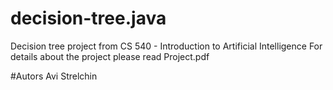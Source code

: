 # decision-tree.java
Decision tree project from CS 540 - Introduction to Artificial Intelligence
For details about the project please read Project.pdf

#Autors
Avi Strelchin
